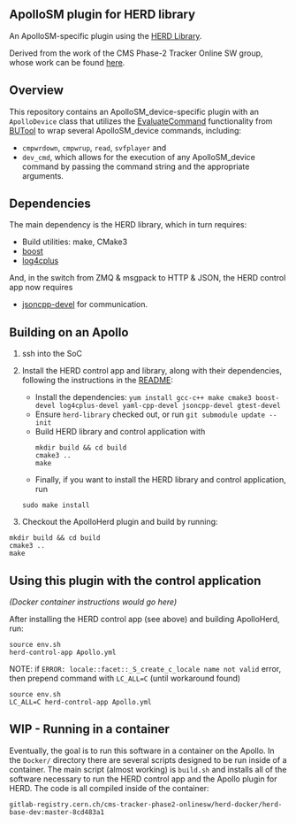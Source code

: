 ## ApolloSM plugin for HERD library

An ApolloSM-specific plugin using the [HERD Library](https://gitlab.cern.ch/cms-tracker-phase2-onlinesw/herd-library).

Derived from the work of the CMS Phase-2 Tracker Online SW group, whose work can be found [here](https://gitlab.cern.ch/cms-tracker-phase2-onlinesw).

## Overview

This repository contains an ApolloSM_device-specific plugin with an `ApolloDevice` class that utilizes the [EvaluateCommand](https://github.com/BU-Tools/BUTool/blob/a1e09e6b002829820006bb8e749ccb9541450c17/include/BUTool/CommandList.hh#L172) functionality from [BUTool](https://github.com/BU-Tools/BUTool) to wrap several ApolloSM_device commands, including:

* `cmpwrdown`, `cmpwrup`, `read`, `svfplayer` and 
* `dev_cmd`, which allows for the execution of any ApolloSM_device command by passing the command string and the appropriate arguments.

## Dependencies

The main dependency is the HERD library, which in turn requires:

* Build utilities: make, CMake3
* [boost](https://boost.org/)
* [log4cplus](https://github.com/log4cplus/log4cplus)

And, in the switch from ZMQ & msgpack to HTTP & JSON, the HERD control app now requires
* [jsoncpp-devel](https://github.com/open-source-parsers/jsoncpp)
for communication.

## Building on an Apollo

1. ssh into the SoC

2. Install the HERD control app and library, along with their dependencies, following the instructions in the [README](https://gitlab.cern.ch/cms-tracker-phase2-onlinesw/herd-control-app):

    * Install the dependencies: `yum install gcc-c++ make cmake3 boost-devel log4cplus-devel yaml-cpp-devel jsoncpp-devel gtest-devel`
    * Ensure `herd-library` checked out, or run `git submodule update --init`
    * Build HERD library and control application with
        ```
        mkdir build && cd build
        cmake3 ..
        make
        ```
    * Finally, if you want to install the HERD library and control application, run 
    ```
    sudo make install
    ```



3. Checkout the ApolloHerd plugin and build by running:

```
mkdir build && cd build
cmake3 ..
make
```

## Using this plugin with the control application

*(Docker container instructions would go here)*

After installing the HERD control app (see above) and building ApolloHerd, run:

```
source env.sh
herd-control-app Apollo.yml
```

NOTE: if `ERROR: locale::facet::_S_create_c_locale name not valid` error, then prepend command with `LC_ALL=C` (until workaround found)

```
source env.sh
LC_ALL=C herd-control-app Apollo.yml
```

## WIP - Running in a container

Eventually, the goal is to run this software in a container on the Apollo. In the `Docker/` directory there are several scripts designed to be run inside of a container. The main script (almost working) is `build.sh` and installs all of the software necessary to run the HERD control app and the Apollo plugin for HERD. The code is all compiled inside of the container:

```
gitlab-registry.cern.ch/cms-tracker-phase2-onlinesw/herd-docker/herd-base-dev:master-8cd483a1
```

